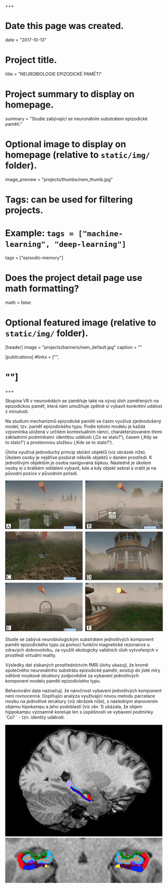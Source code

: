 +++
# Date this page was created.
date = "2017-10-13"

# Project title.
title = "NEUROBIOLOGIE EPIZODICKÉ PAMĚTI"

# Project summary to display on homepage.
summary = "Studie zabývající se neuronálním substrátem epizodické paměti."

# Optional image to display on homepage (relative to `static/img/` folder).
image_preview = "projects/thumbs/nem_thumb.jpg"

# Tags: can be used for filtering projects.
# Example: `tags = ["machine-learning", "deep-learning"]`
tags = ["episodic-memory"]

# Does the project detail page use math formatting?
math = false

# Optional featured image (relative to `static/img/` folder).
[header]
image = "projects/banners/nem_default.jpg"
caption = ""

[publications]
#links = ["",
#        ""]
+++

Skupina VR v neurovědách se zaměřuje také na vývoj úloh zaměřených na epizodickou paměť, která nám umožňuje zpětně si vybavit konkrétní událost z minulosti. 

Na studium mechanizmů epizodické paměti se často využívá zjednodušený model, tzv. paměť epizodického typu. Podle tohoto modelu je každá vzpomínka uložená v určitém kontextuálním rámci, charakterizovaném třemi základními podmínkami: identitou události (‚Co se stalo?‘), časem (,Kdy se to stalo?‘) a prostorovou složkou (,Kde se to stalo?‘).

Úloha využívá jednoduchý princip sbírání objektů (viz obrázek níže). Úkolem osoby je nejdříve posbírat několik objektů v daném prostředí. K jednotlivým objektům je osoba navigovaná šipkou. Následně je úkolem osoby si o krátkém oddálení vybavit, kde a kdy objekt sebral a vrátit je na původní pozice v původním pořadí.

![](/img/projects/specs/NEM/nem_01.png)

Studie se zabývá neurobiologickým substrátem jednotlivých komponent paměti epizodického typu za pomocí funkční magnetické rezonance u zdravých dobrovolníku, za využití ekologicky validních úloh vytvořených v prostředí virtuální reality.

Výsledky dat získaných prostřednictvím fMRI úlohy ukazují, že kromě společného neuronálního substrátu epizodické paměti, existují do jisté míry odlišné mozkové struktury zodpovědné za vybavení jednotlivých komponent modelu paměti epizodického typu.

Behaviorální data naznačují, že náročnost vybavení jednotlivých komponent není rovnocenná. Doplňující analýza využívající novou metodu parcelace mozku na jednotlivé struktury (viz obrázek níže), s následným stanovením objemu hipokampu a jeho podoblastí (viz obr. 1) ukázala, že objem hippokampu významně koreluje len s úspěšností ve vybavení podmínky ´Co? ´ - tzn. identity události.

![](/img/projects/specs/NEM/nem_02.png)